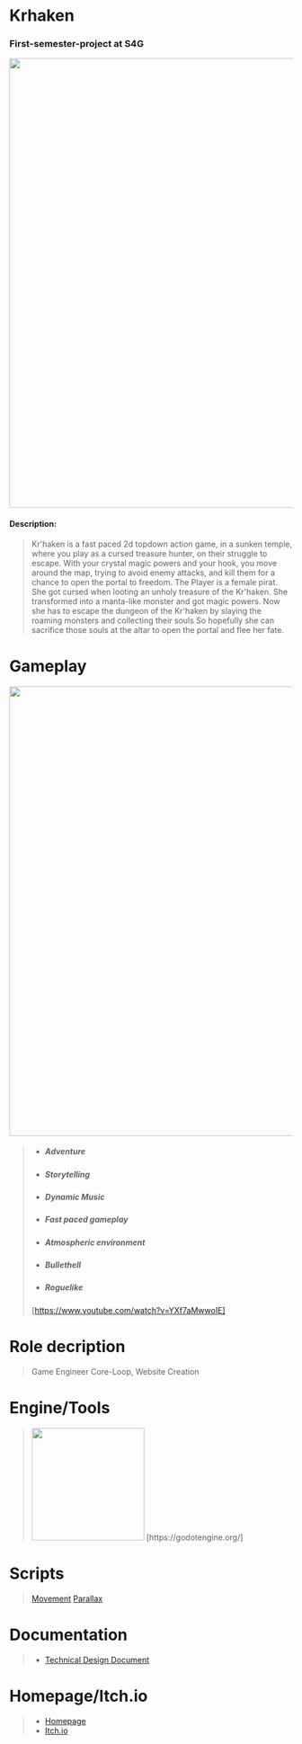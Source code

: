 # Krhaken
### First-semester-project at S4G

<img src="https://user-images.githubusercontent.com/73071252/162719041-dac7b850-ac6e-48c6-a8e0-3f23d48af94e.png" width="800" />

#### Description:
> Kr'haken is a fast paced 2d topdown action game, in a sunken temple, where you play as a cursed treasure hunter, on their struggle to escape.
With your crystal magic powers and your hook, you move around the map, trying to avoid enemy attacks, and kill them for a chance to open the portal to freedom.
The Player is a female pirat. She got cursed when looting an unholy treasure of the Kr'haken.
She transformed into a manta-like monster and got magic powers.
Now she has to escape the dungeon of the Kr'haken by slaying the roaming monsters and collecting their souls
So hopefully she can sacrifice those souls at the altar to open the portal and flee her fate.

# Gameplay 

<img src="https://user-images.githubusercontent.com/73071252/162725521-9f0b6485-dab2-4f28-8162-a0e0889d5b81.gif" width="800" />

> - ##### Adventure
> - ##### Storytelling
> - ##### Dynamic Music
> - ##### Fast paced gameplay
> - ##### Atmospheric environment
> - ##### Bullethell
> - ##### Roguelike
> [https://www.youtube.com/watch?v=YXf7aMwwoIE]


# Role decription
> Game Engineer Core-Loop, Website Creation

# Engine/Tools
> <img src="https://user-images.githubusercontent.com/73071252/162726330-c7b16a8c-0455-4d1e-8ee5-ab09128041d5.png" width="200" /> 
> [https://godotengine.org/]

# Scripts
> [Movement](/Assets/Scripts/Player/PlayerMovement.cs)
> [Parallax](https://github.com/geroj12/Moku/blob/c1ee2bce1ece64ebca26e8a5c18117e90407e43c/S4GDrittsemesterProjektGROK/Assets/ParallaxLayer.cs)

# Documentation
> - [Technical Design Document](https://github.com/geroj12/Krhaken/blob/10e454a0c98aaa422085feb7c2b4079293decd38/Krhaken/Docs/Technical%20Design%20Document.pdf)

# Homepage/Itch.io
> - [Homepage](https://krhaken.school4games.net/index.html)
> - [Itch.io](https://s4g.itch.io/krhaken)
